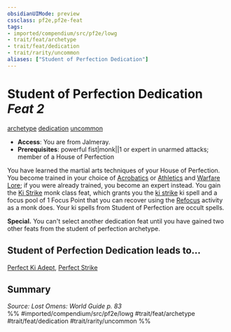 ```yaml
---
obsidianUIMode: preview
cssclass: pf2e,pf2e-feat
tags:
- imported/compendium/src/pf2e/lowg
- trait/feat/archetype
- trait/feat/dedication
- trait/rarity/uncommon
aliases: ["Student of Perfection Dedication"]
---
```

# Student of Perfection Dedication  *Feat 2*  
[archetype](archetype.md)  [dedication](dedication.md)  [uncommon](uncommon.md)  

- **Access**: You are from Jalmeray.
- **Prerequisites**: powerful fist|monk||1 or expert in unarmed attacks; member of a House of Perfection

You have learned the martial arts techniques of your House of Perfection. You become trained in your choice of [Acrobatics](../skills.md#Acrobatics) or [Athletics](../skills.md#Athletics) and [Warfare Lore](../skills.md#Lore); if you were already trained, you become an expert instead. You gain the [Ki Strike](ki-strike.md) monk class feat, which grants you the [ki strike](../spells/ki-strike.md) ki spell and a focus pool of 1 Focus Point that you can recover using the [Refocus](refocus.md) activity as a monk does. Your ki spells from Student of Perfection are occult spells.

**Special.** You can't select another dedication feat until you have gained two other feats from the student of perfection archetype.

## Student of Perfection Dedication leads to...

[Perfect Ki Adept](perfect-ki-adept-lowg.md), [Perfect Strike](perfect-strike-lowg.md)

## Summary

*Source: Lost Omens: World Guide p. 83*  
%% #imported/compendium/src/pf2e/lowg #trait/feat/archetype #trait/feat/dedication #trait/rarity/uncommon %%